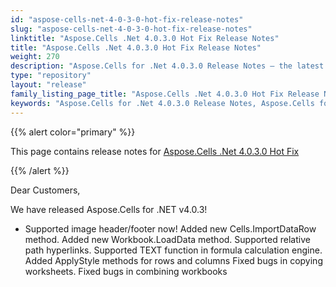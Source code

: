 ```yaml
---
id: "aspose-cells-net-4-0-3-0-hot-fix-release-notes"
slug: "aspose-cells-net-4-0-3-0-hot-fix-release-notes"
linktitle: "Aspose.Cells .Net 4.0.3.0 Hot Fix Release Notes"
title: "Aspose.Cells .Net 4.0.3.0 Hot Fix Release Notes"
weight: 270
description: "Aspose.Cells for .Net 4.0.3.0 Release Notes – the latest enhancements, new features, and fixes."
type: "repository"
layout: "release"
family_listing_page_title: "Aspose.Cells .Net 4.0.3.0 Hot Fix Release Notes"
keywords: "Aspose.Cells for .Net 4.0.3.0 Release Notes, Aspose.Cells for .Net 4.0.3.0 updates and fixes"
---
```


{{% alert color="primary" %}} 

This page contains release notes for [Aspose.Cells .Net 4.0.3.0 Hot Fix](https://releases.aspose.com/cells/net/new-releases/aspose.cells-.net-4.0.3.0-hot-fix/)

{{% /alert %}} 

Dear Customers, 

We have released Aspose.Cells for .NET v4.0.3! 

- Supported image header/footer now!
  Added new Cells.ImportDataRow method. 
  Added new Workbook.LoadData method. 
  Supported relative path hyperlinks. 
  Supported TEXT function in formula calculation engine. 
  Added ApplyStyle methods for rows and columns 
  Fixed bugs in copying worksheets. 
  Fixed bugs in combining workbooks 
